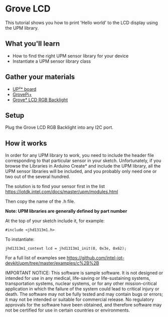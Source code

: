 # Grove LCD
This tutorial shows you how to print 'Hello world' to the LCD display using the UPM library.

## What you'll learn
* How to find the right UPM sensor library for your device
* Instantiate a UPM sensor library class

## Gather your materials
* [UP²\* board](http://www.up-board.org/upsquared)
* [GrovePi+](http://wiki.seeedstudio.com/wiki/GrovePi%2b)
* [Grove\* LCD RGB Backlight](https://www.seeedstudio.com/Grove-LCD-RGB-Backlight-p-1643.html)

## Setup
Plug the Grove LCD RGB Backlight into any I2C port.  

## How it works
In order for any UPM library to work, you need to include the header file corresponding to that particular sensor in your sketch. Unfortunately, if you browse the Libraries in Arduino Create\* and include the UPM library, all the UPM sensor libraries will be included, and you probably only need one or two out of the several hundred.

The solution is to find your sensor first in the list https://iotdk.intel.com/docs/master/upm/modules.html 

Then copy the name of the .h file.

**Note: UPM libraries are generally defined by part number**

At the top of your sketch include it, for example:
```
#include <jhd1313m1.h>
```
To instantiate:
```
jhd1313m1_context lcd = jhd1313m1_init(0, 0x3e, 0x62);
```

For a full list of examples see https://github.com/intel-iot-devkit/upm/tree/master/examples/c%2B%2B 


IMPORTANT NOTICE: This software is sample software. It is not designed or intended for use in any medical, life-saving or life-sustaining systems, transportation systems, nuclear systems, or for any other mission-critical application in which the failure of the system could lead to critical injury or death. The software may not be fully tested and may contain bugs or errors; it may not be intended or suitable for commercial release. No regulatory approvals for the software have been obtained, and therefore software may not be certified for use in certain countries or environments. 
